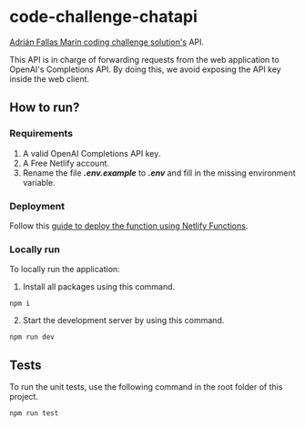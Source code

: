 # code-challenge-chatapi


[Adrián Fallas Marín coding challenge solution's](https://github.com/fmadrian/code-challenge/) API.

This API is in charge of forwarding requests from the web application to OpenAI's Completions API. By doing this, we avoid exposing the API key inside the web client.
## How to run?

### Requirements

1. A valid OpenAI Completions API key.
2. A Free Netlify account.
3. Rename the file ***.env.example*** to ***.env*** and fill in the missing environment variable.
### Deployment

Follow this [guide to deploy the function using Netlify Functions](https://docs.netlify.com/functions/deploy/?fn-language=js).

### Locally run

To locally run the application:

1. Install all packages using this command.

```
npm i
```
2. Start the development server by using this command.

```
npm run dev
```

## Tests

To run the unit tests, use the following command in the root folder of this project.

```
npm run test
```

